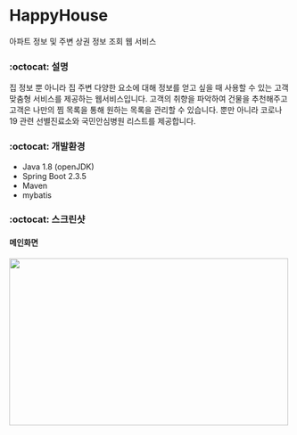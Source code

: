 # HappyHouse
아파트 정보 및 주변 상권 정보 조회 웹 서비스

### :octocat: 설명
집 정보 뿐 아니라 집 주변 다양한 요소에 대해 정보를 얻고 싶을 때 사용할 수 있는 고객 맞춤형 서비스를 제공하는 웹서비스입니다.
고객의 취향을 파악하여 건물을 추천해주고 고객은 나만의 찜 목록을 통해 원하는 목록을 관리할 수 있습니다.
뿐만 아니라 코로나 19 관련 선별진료소와 국민안심병원 리스트를 제공합니다.

### :octocat: 개발환경
+ Java 1.8 (openJDK)
+ Spring Boot 2.3.5
+ Maven
+ mybatis

### :octocat: 스크린샷
#### 메인화면
<img src="https://user-images.githubusercontent.com/37521568/103904821-25924880-5141-11eb-9a1c-6d3e422c4fb4.gif" width="500" height="300">
